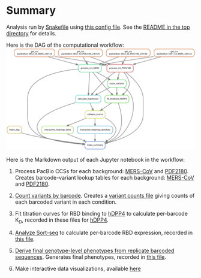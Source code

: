 # Summary

Analysis run by [Snakefile](../../Snakefile)
using [this config file](../../config.yaml).
See the [README in the top directory](../../README.md)
for details.

Here is the DAG of the computational workflow:
![dag.svg](dag.svg)

Here is the Markdown output of each Jupyter notebook in the
workflow:

1. Process PacBio CCSs for each background: [MERS-CoV](process_ccs_MERS.md) and [PDF2180](process_ccs_PDF2180.md). Creates barcode-variant lookup tables for each background: [MERS-CoV](../variants/codon_variant_table_MERS.csv) and [PDF2180](../variants/codon_variant_table_PDF2180.csv).

2. [Count variants by barcode](count_variants.md).
   Creates a [variant counts file](../counts/variant_counts.csv)
   giving counts of each barcoded variant in each condition.

3. Fit titration curves for RBD binding to [hDPP4](compute_Kd_hDPP4.md) to calculate per-barcode K<sub>D</sub>, recorded in these files for [hDPP4](../binding_Kd/bc_binding_hDPP4.csv).

4. [Analyze Sort-seq](compute_expression_meanF.md) to calculate per-barcode RBD expression, recorded in [this file](../expression_meanF/bc_expression.csv).

5. [Derive final genotype-level phenotypes from replicate barcoded sequences](collapse_scores.md).
   Generates final phenotypes, recorded in [this file](../final_variant_scores/final_variant_scores.csv).


6. Make interactive data visualizations, available [here](https://jbloomlab.github.io/MERS-PDF2180-RBD_DMS/)
